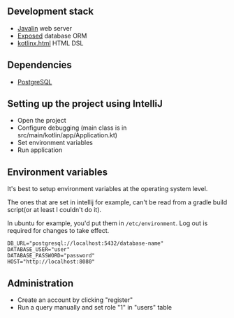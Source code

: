 ## Development stack
* [Javalin](https://javalin.io) web server
* [Exposed](https://github.com/JetBrains/Exposed) database ORM
* [kotlinx.html](https://github.com/Kotlin/kotlinx.html) HTML DSL

## Dependencies

* [PostgreSQL](https://www.postgresql.org)

## Setting up the project using IntelliJ

* Open the project
* Configure debugging (main class is in src/main/kotlin/app/Application.kt)
* Set environment variables
* Run application

## Environment variables

It's best to setup environment variables at the operating system level.

The ones that are set in intellij for example, can't be read from a gradle build script(or at least I couldn't do it).

In ubuntu for example, you'd put them in `/etc/environment`. Log out is required for changes to take effect.

```
DB_URL="postgresql://localhost:5432/database-name"
DATABASE_USER="user"
DATABASE_PASSWORD="password"
HOST="http://localhost:8080"
```

## Administration

* Create an account by clicking "register"
* Run a query manually and set role "1" in "users" table